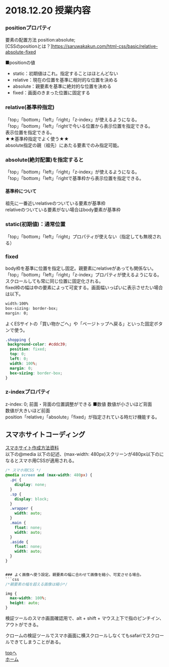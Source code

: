 # 2018.12.20 授業内容


### positionプロパティ
要素の配置方法
position:absolute;  
[CSSのpositionとは？]https://saruwakakun.com/html-css/basic/relative-absolute-fixed

■positionの値  
 - static：初期値はこれ。指定することはほとんどない
 - relative：現在の位置を基準に相対的な位置を決める
 - absolute：親要素を基準に絶対的な位置を決める
 - fixed：画面のきまった位置に固定する

### relative(基準枠指定)
「top」「bottom」「left」「right」「z-index」が使えるようになる。  
「top」「bottom」「left」「rightで今いる位置から表示位置を指定できる。  
表示位置を指定できる。  
★★基準枠指定でよく使う★★  
absolute指定の親（祖先）にあたる要素でのみ指定可能。  


### absolute(絶対配置)を指定すると  
「top」「bottom」「left」「right」「z-index」が使えるようになる。  
「top」「bottom」「left」「rightで基準枠から表示位置を指定できる。  

#### 基準枠について  
祖先に一番近いrelativeのついている要素が基準枠  
relativeのついている要素がない場合はbody要素が基準枠


### static(初期値)：通常位置  
「top」「bottom」「left」「right」プロパティが使えない（指定しても無視される）  


### fixed
body枠を基準に位置を指定し固定。親要素にrelativeがあっても関係ない。  
「top」「bottom」「left」「right」「z-index」プロパティが使えるようになる。  
スクロールしても常に同じ位置に固定化される。  
fixed枠の幅は中の要素によって可変する。画面幅いっぱいに表示させたい場合は以下。  
```css
width:100%
box-sizing: border-box;
margin: 0;
```
よくESサイトの「買い物かごへ」や「ページトップへ戻る」といった固定ボタンで使う。
```css
.shopping {
 background-color: #cddc39;
  position: fixed;
  top: 0;
  left: 0;
  width: 100%;
  margin: 0;
  box-sizing: border-box;
}
```

### z-indexプロパティ
z-index: 0;
前面・背面の位置調整ができる
■数値
数値が小さいほど背面  
数値が大きいほど前面    
position「relative」「absolute」「fixed」が指定されている時だけ機能する。  


## スマホサイトコーディング

[スマホサイト作成方法資料](docs/スマホサイト制作2018.pdf)  
以下の@media 以下の記述、(max-width: 480px)スクリーンが480px以下のになるとスマホ用CSSが適用される。
```css
/* スマホ用CSS */
@media screen and (max-width: 480px) {
  .pc {
    display: none;
  }
  .sp {
    display: block;
  }
  .wrapper {
    width: auto;
  }
  .main {
    float: none;
    width: auto;
  }
  .aside {
    float: none;
    width: auto;
  }
}


### よく画像へ使う設定。親要素の幅に合わせて画像を縮小、可変させる場合。
```css
/*親要素の幅を超える画像は縮小*/

img {
  max-width: 100%;
  height: auto;
}

```

検証ツールのスマホ画面確認用で、alt + shift + マウス上下で指のピンチイン、アウトができる。  


クロームの検証ツールでスマホ画面に横スクロールしなくてもsafariでスクロールできてしまうことがある。  


<a href="#">topへ</a>  
[ホーム](http://www.lamplus.ml/)